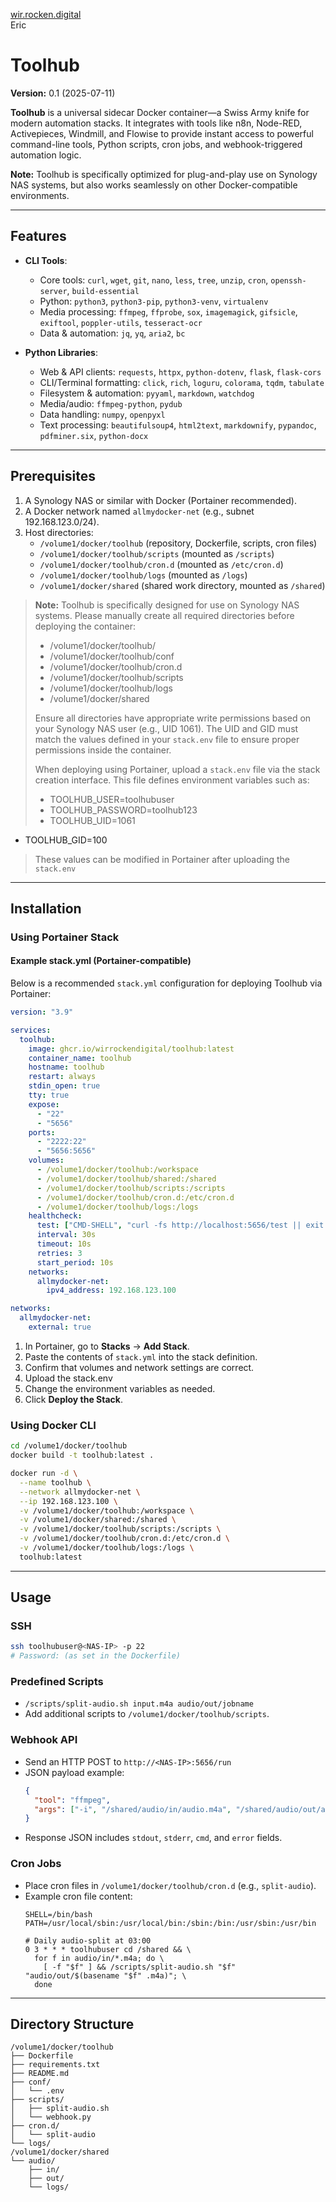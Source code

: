 [wir.rocken.digital](https://wir.rocken.digital)  
Eric

# Toolhub
**Version:** 0.1 (2025-07-11)

**Toolhub** is a universal sidecar Docker container—a Swiss Army knife for modern automation stacks. It integrates with tools like n8n, Node-RED, Activepieces, Windmill, and Flowise to provide instant access to powerful command-line tools, Python scripts, cron jobs, and webhook-triggered automation logic.

**Note:** Toolhub is specifically optimized for plug-and-play use on Synology NAS systems, but also works seamlessly on other Docker-compatible environments.

---

## Features

- **CLI Tools**:
  - Core tools: `curl`, `wget`, `git`, `nano`, `less`, `tree`, `unzip`, `cron`, `openssh-server`, `build-essential`
  - Python: `python3`, `python3-pip`, `python3-venv`, `virtualenv`
  - Media processing: `ffmpeg`, `ffprobe`, `sox`, `imagemagick`, `gifsicle`, `exiftool`, `poppler-utils`, `tesseract-ocr`
  - Data & automation: `jq`, `yq`, `aria2`, `bc`

- **Python Libraries**:
  - Web & API clients: `requests`, `httpx`, `python-dotenv`, `flask`, `flask-cors`
  - CLI/Terminal formatting: `click`, `rich`, `loguru`, `colorama`, `tqdm`, `tabulate`
  - Filesystem & automation: `pyyaml`, `markdown`, `watchdog`
  - Media/audio: `ffmpeg-python`, `pydub`
  - Data handling: `numpy`, `openpyxl`
  - Text processing: `beautifulsoup4`, `html2text`, `markdownify`, `pypandoc`, `pdfminer.six`, `python-docx`

---

## Prerequisites

1. A Synology NAS or similar with Docker (Portainer recommended).  
2. A Docker network named `allmydocker-net` (e.g., subnet 192.168.123.0/24).  
3. Host directories:
   - `/volume1/docker/toolhub` (repository, Dockerfile, scripts, cron files)  
   - `/volume1/docker/toolhub/scripts` (mounted as `/scripts`)  
   - `/volume1/docker/toolhub/cron.d` (mounted as `/etc/cron.d`)  
   - `/volume1/docker/toolhub/logs` (mounted as `/logs`)
   - `/volume1/docker/shared` (shared work directory, mounted as `/shared`)

> **Note:** Toolhub is specifically designed for use on Synology NAS systems. Please manually create all required directories before deploying the container:
>
> - /volume1/docker/toolhub/
> - /volume1/docker/toolhub/conf
> - /volume1/docker/toolhub/cron.d
> - /volume1/docker/toolhub/scripts
> - /volume1/docker/toolhub/logs
> - /volume1/docker/shared
>
> Ensure all directories have appropriate write permissions based on your Synology NAS user (e.g., UID 1061). The UID and GID must match the values defined in your `stack.env` file to ensure proper permissions inside the container.
>
> When deploying using Portainer, upload a `stack.env` file via the stack creation interface. This file defines environment variables such as:
>
> - TOOLHUB_USER=toolhubuser
> - TOOLHUB_PASSWORD=toolhub123
> - TOOLHUB_UID=1061
- TOOLHUB_GID=100
>
> These values can be modified in Portainer after uploading the `stack.env`

---

## Installation


### Using Portainer Stack

#### Example stack.yml (Portainer-compatible)

Below is a recommended `stack.yml` configuration for deploying Toolhub via Portainer:

```yaml
version: "3.9"

services:
  toolhub:
    image: ghcr.io/wirrockendigital/toolhub:latest
    container_name: toolhub
    hostname: toolhub
    restart: always
    stdin_open: true
    tty: true
    expose:
      - "22"
      - "5656"
    ports:
      - "2222:22"
      - "5656:5656"
    volumes:
      - /volume1/docker/toolhub:/workspace
      - /volume1/docker/toolhub/shared:/shared
      - /volume1/docker/toolhub/scripts:/scripts
      - /volume1/docker/toolhub/cron.d:/etc/cron.d
      - /volume1/docker/toolhub/logs:/logs
    healthcheck:
      test: ["CMD-SHELL", "curl -fs http://localhost:5656/test || exit 1"]
      interval: 30s
      timeout: 10s
      retries: 3
      start_period: 10s
    networks:
      allmydocker-net:
        ipv4_address: 192.168.123.100

networks:
  allmydocker-net:
    external: true
```

1. In Portainer, go to **Stacks** → **Add Stack**.  
2. Paste the contents of `stack.yml` into the stack definition.  
3. Confirm that volumes and network settings are correct.
4. Upload the stack.env
5. Change the environment variables as needed.
6. Click **Deploy the Stack**.

### Using Docker CLI

```bash
cd /volume1/docker/toolhub
docker build -t toolhub:latest .

docker run -d \
  --name toolhub \
  --network allmydocker-net \
  --ip 192.168.123.100 \
  -v /volume1/docker/toolhub:/workspace \
  -v /volume1/docker/shared:/shared \
  -v /volume1/docker/toolhub/scripts:/scripts \
  -v /volume1/docker/toolhub/cron.d:/etc/cron.d \
  -v /volume1/docker/toolhub/logs:/logs \
  toolhub:latest
```

---

## Usage

### SSH

```bash
ssh toolhubuser@<NAS-IP> -p 22
# Password: (as set in the Dockerfile)
```

### Predefined Scripts

- `/scripts/split-audio.sh input.m4a audio/out/jobname`  
- Add additional scripts to `/volume1/docker/toolhub/scripts`.

### Webhook API

- Send an HTTP POST to `http://<NAS-IP>:5656/run`  
- JSON payload example:
  ```json
  {
    "tool": "ffmpeg",
    "args": ["-i", "/shared/audio/in/audio.m4a", "/shared/audio/out/audio.mp3"]
  }
  ```
- Response JSON includes `stdout`, `stderr`, `cmd`, and `error` fields.

### Cron Jobs

- Place cron files in `/volume1/docker/toolhub/cron.d` (e.g., `split-audio`).  
- Example cron file content:
  ```cron
  SHELL=/bin/bash
  PATH=/usr/local/sbin:/usr/local/bin:/sbin:/bin:/usr/sbin:/usr/bin

  # Daily audio-split at 03:00
  0 3 * * * toolhubuser cd /shared && \
    for f in audio/in/*.m4a; do \
      [ -f "$f" ] && /scripts/split-audio.sh "$f" "audio/out/$(basename "$f" .m4a)"; \
    done
  ```

---

## Directory Structure

```text
/volume1/docker/toolhub
├── Dockerfile
├── requirements.txt
├── README.md
├── conf/
│   └── .env
├── scripts/
│   ├── split-audio.sh
│   └── webhook.py
├── cron.d/
│   └── split-audio
└── logs/
/volume1/docker/shared
└── audio/
    ├── in/
    ├── out/
    └── logs/
```
